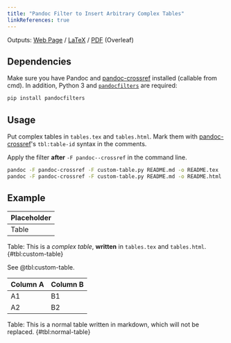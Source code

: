 ```yaml
---
title: "Pandoc Filter to Insert Arbitrary Complex Tables"
linkReferences: true
---
```


Outputs: 
[Web Page](https://yongfu.name/pandoc-filter/) /
[LaTeX](https://yongfu.name/pandoc-filter/README.tex) /
[PDF](https://www.overleaf.com/docs?snip_uri=https://yongfu.name/pandoc-filter/README.tex&engine=xelatex)
(Overleaf)


## Dependencies

Make sure you have Pandoc and [pandoc-crossref][crossref] installed (callable from cmd). 
In addition, Python 3 and [`pandocfilters`](https://github.com/jgm/pandocfilters) are required:

```bash
pip install pandocfilters
```

[crossref]: https://github.com/lierdakil/pandoc-crossref


## Usage

Put complex tables in `tables.tex` and `tables.html`. Mark them with [pandoc-crossref][crossref]'s `tbl:table-id` syntax in the comments.

Apply the filter **after** `-F pandoc--crossref` in the command line.

```bash
pandoc -F pandoc-crossref -F custom-table.py README.md -o README.tex
pandoc -F pandoc-crossref -F custom-table.py README.md -o README.html
```


## Example

| Placeholder |
|-------------|
| Table       |

Table: This is a _complex table_, **written** in `tables.tex` and `tables.html`. {#tbl:custom-table}

See @tbl:custom-table.


Column A | Column B
---------|---------
A1       | B1
A2       | B2

Table: This is a normal table written in markdown, which will not be replaced. {#tbl:normal-table}
